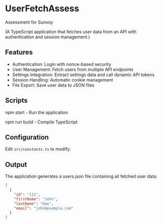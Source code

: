 # UserFetchAssess
Assessment for Sunvoy 

(A TypeScript application that fetches user data from an API with authentication and session management.)

## Features
- Authentication: Login with nonce-based security
- User Management: Fetch users from multiple API endpoints
- Settings Integration: Extract settings data and call dynamic API tokens
- Session Handling: Automatic cookie management
- File Export: Save user data to JSON files

## Scripts
npm start - Run the application 

npm run build - Compile TypeScript

## Configuration
Edit `src/constants.ts` to modify:

## Output
The application generates a users.json file containing all fetched user data:

``` json
[
  {
    "id": "111",
    "firstName": "John",
    "lastName": "Doe", 
    "email": "john@example.com"
  }
]
```

